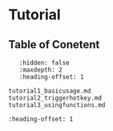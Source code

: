 # Tutorial

## Table of Conetent

```{toctree}
   :hidden: false
   :maxdepth: 2
   :heading-offset: 1

tutorial1_basicusage.md
tutorial2_triggerhotkey.md
tutorial3_usingfunctions.md
```

```{include} tutorial1_basicusage.md
:heading-offset: 1
```
